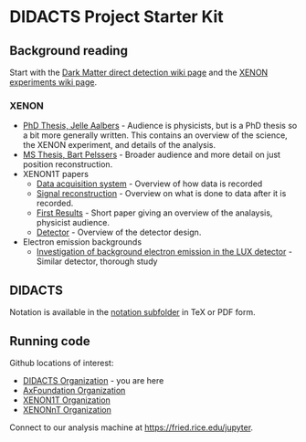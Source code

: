 # DIDACTS Project Starter Kit

## Background reading

Start with the [Dark Matter direct detection wiki page](https://en.wikipedia.org/wiki/Dark_matter#Direct_detection) and the [XENON experiments wiki page](https://en.wikipedia.org/wiki/XENON).

### XENON

 * [PhD Thesis, Jelle Aalbers](http://astroparticle.rice.edu/teaching/thesis_J_Aalbers.pdf) - Audience is physicists, but is a PhD thesis so a bit more generally written.  This contains an overview of the science, the XENON experiment, and details of the analysis.
 * [MS Thesis, Bart Pelssers](http://astroparticle.rice.edu/teaching/MScThesisPelssers.pdf) - Broader audience and more detail on just position reconstruction.
 * XENON1T papers
   * [Data acquisition system](https://arxiv.org/abs/1906.00819) - Overview of how data is recorded
   * [Signal reconstruction](https://arxiv.org/abs/1906.04717) - Overview on what is done to data after it is recorded.
   * [First Results](http://astroparticle.rice.edu/teaching/1705.06655.pdf) - Short paper giving an overview of the analaysis, physicist audience.
   * [Detector](https://arxiv.org/abs/1708.07051) - Overview of the detector design.
 * Electron emission backgrounds
   * [Investigation of background electron emission in the LUX detector](https://arxiv.org/pdf/2004.07791.pdf) - Similar detector, thorough study
  
## DIDACTS

Notation is available in the [notation subfolder](./notation) in TeX or PDF form.
 
## Running code

Github locations of interest:

  * [DIDACTS Organization](https://github.com/DidactsOrg/) - you are here
  * [AxFoundation Organization](https://github.com/AxFoundation/)
  * [XENON1T Organization](https://github.com/xenon1t/)
  * [XENONnT Organization](https://github.com/xenonnt/)
  
Connect to our analysis machine at https://fried.rice.edu/jupyter.

